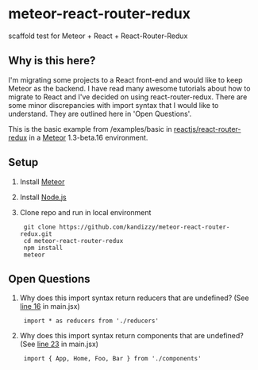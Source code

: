 # meteor-react-router-redux
scaffold test for Meteor + React + React-Router-Redux

## Why is this here?
I'm migrating some projects to a React front-end and would like to keep Meteor as the backend. I have read many awesome tutorials about how to migrate to React and I've decided on using react-router-redux. There are some minor discrepancies with import syntax that I would like to understand. They are outlined here in 'Open Questions'.

This is the basic example from /examples/basic in [reactjs/react-router-redux](https://github.com/reactjs/react-router-redux) in a [Meteor](https://www.meteor.com/) 1.3-beta.16 environment.

## Setup
1. Install [Meteor](https://www.meteor.com/install)
2. Install [Node.js](https://nodejs.org/en/) 
2. Clone repo and run in local environment

		git clone https://github.com/kandizzy/meteor-react-router-redux.git
		cd meteor-react-router-redux
		npm install
		meteor

## Open Questions
1. Why does this import syntax return reducers that are undefined? (See [line 16](https://github.com/kandizzy/meteor-react-router-redux/blob/master/client/main.jsx#L16) in main.jsx)

		import * as reducers from './reducers'

2. Why does this import syntax return components that are undefined? (See [line 23](https://github.com/kandizzy/meteor-react-router-redux/blob/master/client/main.jsx#L23) in main.jsx)

		import { App, Home, Foo, Bar } from './components'
